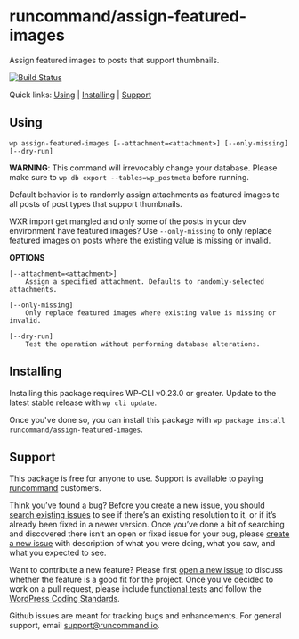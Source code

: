 runcommand/assign-featured-images
=================================

Assign featured images to posts that support thumbnails.

[![Build Status](https://travis-ci.org/runcommand/assign-featured-images.svg?branch=master)](https://travis-ci.org/runcommand/assign-featured-images)

Quick links: [Using](#using) | [Installing](#installing) | [Support](#support)

## Using

~~~
wp assign-featured-images [--attachment=<attachment>] [--only-missing] [--dry-run]
~~~

**WARNING**: This command will irrevocably change your database. Please
make sure to `wp db export --tables=wp_postmeta` before running.

Default behavior is to randomly assign attachments as featured images
to all posts of post types that support thumbnails.

WXR import get mangled and only some of the posts in your dev environment
have featured images? Use `--only-missing` to only replace featured
images on posts where the existing value is missing or invalid.

**OPTIONS**

	[--attachment=<attachment>]
		Assign a specified attachment. Defaults to randomly-selected attachments.

	[--only-missing]
		Only replace featured images where existing value is missing or invalid.

	[--dry-run]
		Test the operation without performing database alterations.

## Installing

Installing this package requires WP-CLI v0.23.0 or greater. Update to the latest stable release with `wp cli update`.

Once you've done so, you can install this package with `wp package install runcommand/assign-featured-images`.

## Support

This package is free for anyone to use. Support is available to paying [runcommand](https://runcommand.io/) customers.

Think you’ve found a bug? Before you create a new issue, you should [search existing issues](https://github.com/runcommand/sparks/issues?q=label%3Abug%20) to see if there’s an existing resolution to it, or if it’s already been fixed in a newer version. Once you’ve done a bit of searching and discovered there isn’t an open or fixed issue for your bug, please [create a new issue](https://github.com/runcommand/sparks/issues/new) with description of what you were doing, what you saw, and what you expected to see.

Want to contribute a new feature? Please first [open a new issue](https://github.com/runcommand/sparks/issues/new) to discuss whether the feature is a good fit for the project. Once you've decided to work on a pull request, please include [functional tests](https://wp-cli.org/docs/pull-requests/#functional-tests) and follow the [WordPress Coding Standards](http://make.wordpress.org/core/handbook/coding-standards/).

Github issues are meant for tracking bugs and enhancements. For general support, email [support@runcommand.io](mailto:support@runcommand.io).


